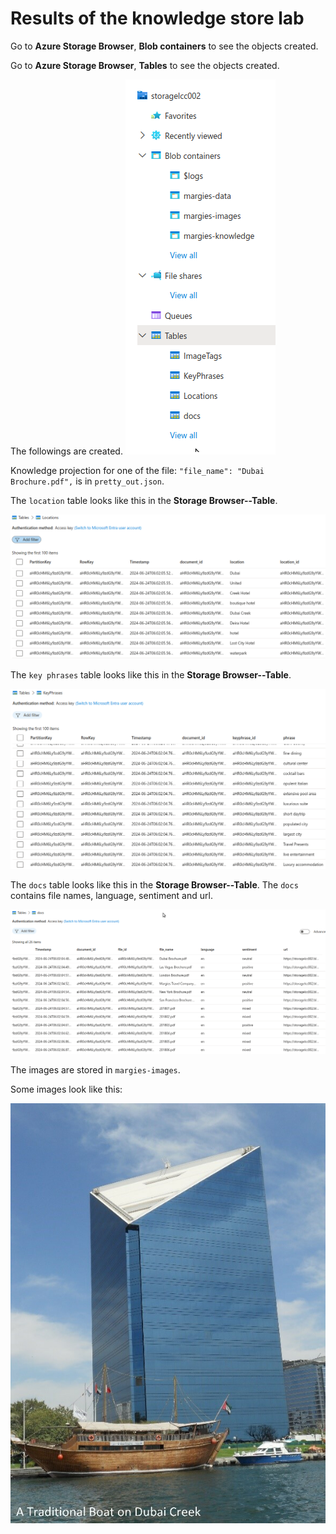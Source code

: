 # Results of the knowledge store lab

Go to **Azure Storage Browser**, **Blob containers** to see the objects created.

Go to **Azure Storage Browser**, **Tables** to see the objects created.

The followings are created.
![Results in Storage Browser](./storage_browser.png)

Knowledge projection for one of the file: `"file_name": "Dubai Brochure.pdf",` is in `pretty_out.json`.

The `location` table looks like this in the **Storage Browser--Table**.

![location table](./table_location.png)

The `key phrases` table looks like this in the **Storage Browser--Table**.

![key phrases table](./table_key_phrases.png)

The `docs` table looks like this in the **Storage Browser--Table**. The `docs` contains file names, language, sentiment and url.

![docs table](./table_docs.png)

The images are stored in `margies-images`.

Some images look like this:

![normalized image](./normalized_images_1.jpg)
